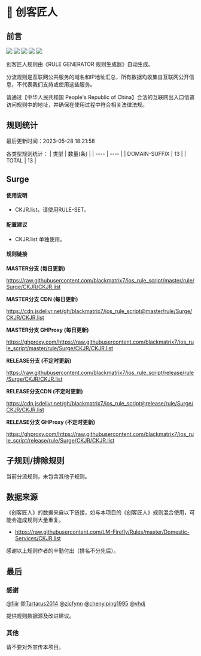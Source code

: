 # 🧸 创客匠人

## 前言

![](https://shields.io/badge/-移除重复规则-ff69b4) ![](https://shields.io/badge/-DOMAIN与DOMAIN--SUFFIX合并-green) ![](https://shields.io/badge/-DOMAIN--SUFFIX间合并-critical) ![](https://shields.io/badge/-DOMAIN--SUFFIX与DOMAIN--KEYWORD合并-blue) ![](https://shields.io/badge/-IP--CIDR(6)合并-blueviolet) 

创客匠人规则由《RULE GENERATOR 规则生成器》自动生成。

分流规则是互联网公共服务的域名和IP地址汇总，所有数据均收集自互联网公开信息，不代表我们支持或使用这些服务。

请通过【中华人民共和国 People's Republic of China】合法的互联网出入口信道访问规则中的地址，并确保在使用过程中符合相关法律法规。

## 规则统计

最后更新时间：2023-05-28 18:21:58

各类型规则统计：
| 类型 | 数量(条)  | 
| ---- | ----  |
| DOMAIN-SUFFIX | 13  | 
| TOTAL | 13  | 


## Surge 

#### 使用说明
- CKJR.list，请使用RULE-SET。

#### 配置建议
- CKJR.list 单独使用。

#### 规则链接
**MASTER分支 (每日更新)**

https://raw.githubusercontent.com/blackmatrix7/ios_rule_script/master/rule/Surge/CKJR/CKJR.list

**MASTER分支 CDN (每日更新)**

https://cdn.jsdelivr.net/gh/blackmatrix7/ios_rule_script@master/rule/Surge/CKJR/CKJR.list

**MASTER分支 GHProxy (每日更新)**

https://ghproxy.com/https://raw.githubusercontent.com/blackmatrix7/ios_rule_script/master/rule/Surge/CKJR/CKJR.list

**RELEASE分支 (不定时更新)**

https://raw.githubusercontent.com/blackmatrix7/ios_rule_script/release/rule/Surge/CKJR/CKJR.list

**RELEASE分支CDN (不定时更新)**

https://cdn.jsdelivr.net/gh/blackmatrix7/ios_rule_script@release/rule/Surge/CKJR/CKJR.list

**RELEASE分支 GHProxy (不定时更新)**

https://ghproxy.com/https://raw.githubusercontent.com/blackmatrix7/ios_rule_script/release/rule/Surge/CKJR/CKJR.list

## 子规则/排除规则


当前分流规则，未包含其他子规则。

## 数据来源

《创客匠人》的数据来自以下链接，如与本项目的《创客匠人》规则混合使用，可能会造成规则大量重复。

- https://raw.githubusercontent.com/LM-Firefly/Rules/master/Domestic-Services/CKJR.list


感谢以上规则作者的辛勤付出（排名不分先后）。

## 最后

### 感谢

[@fiiir](https://github.com/fiiir) [@Tartarus2014](https://github.com/Tartarus2014) [@zjcfynn](https://github.com/zjcfynn) [@chenyiping1995](https://github.com/chenyiping1995) [@vhdj](https://github.com/vhdj)

提供规则数据源及改进建议。

### 其他

请不要对外宣传本项目。
